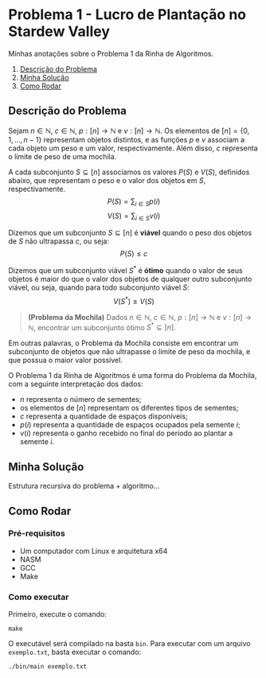 # Problema 1 - Lucro de Plantação no Stardew Valley
Minhas anotações sobre o Problema 1 da Rinha de Algoritmos.

1. [Descrição do Problema](#descrição-do-problema)
1. [Minha Solução](#minha-solução)
1. [Como Rodar](#como-rodar)

## Descrição do Problema

Sejam $n \in \mathbb{N}$, $c \in \mathbb{N}$, $p: [n] \to \mathbb{N}$ e $v: [n] \to \mathbb{N}$. Os elementos de $[n] = \{0, 1, \ldots, n - 1\}$ representam objetos distintos, e as funções $p$ e $v$ associam a cada objeto um peso e um valor, respectivamente. Além disso, $c$ representa o limite de peso de uma mochila.

A cada subconjunto $S \subseteq [n]$ associamos os valores $P(S)$ e $V(S)$, definidos abaixo, que representam o peso e o valor dos objetos em $S$, respectivamente.
$$P(S) = \sum_{i \in S} p(i)$$
$$V(S) = \sum_{i \in S} v(i)$$

Dizemos que um subconjunto $S \subseteq [n]$ é **viável** quando o peso dos objetos de $S$ não ultrapassa $c$, ou seja:
$$P(S) \leq c$$

Dizemos que um subconjunto viável $S^*$ é **ótimo** quando o valor de seus objetos é maior do que o valor dos objetos de qualquer outro subconjunto viável, ou seja, quando para todo subconjunto viável $S$:
$$V(S^*) \geq V(S)$$

> **(Problema da Mochila)** Dados $n \in \mathbb{N}$, $c \in \mathbb{N}$, $p: [n] \to \mathbb{N}$ e $v: [n] \to \mathbb{N}$, encontrar um subconjunto ótimo $S^* \subseteq [n]$.

Em outras palavras, o Problema da Mochila consiste em encontrar um subconjunto de objetos que não ultrapasse o limite de peso da mochila, e que possua o maior valor possível.

O Problema 1 da Rinha de Algoritmos é uma forma do Problema da Mochila, com a seguinte interpretação dos dados:
- $n$ representa o número de sementes;
- os elementos de $[n]$ representam os diferentes tipos de sementes;
- $c$ representa a quantidade de espaços disponíveis;
- $p(i)$ representa a quantidade de espaços ocupados pela semente $i$;
- $v(i)$ representa o ganho recebido no final do período ao plantar a semente $i$.

## Minha Solução

Estrutura recursiva do problema + algoritmo...

## Como Rodar

### Pré-requisitos
- Um computador com Linux e arquitetura x64
- NASM
- GCC
- Make

### Como executar
Primeiro, execute o comando:
```
make
```

O executável será compilado na basta `bin`. Para executar com um arquivo `exemplo.txt`, basta executar o comando:
```
./bin/main exemplo.txt
```
